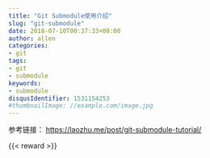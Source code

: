 ```yaml
---
title: "Git Submodule使用介绍"
slug: "git-submodule"
date: 2018-07-10T00:37:33+08:00
author: allen
categories:
- git
tags:
- git
- submodule
keywords:
- submodule
disqusIdentifier: 1531154253
#thumbnailImage: //example.com/image.jpg
---
```

参考链接： https://laozhu.me/post/git-submodule-tutorial/
<!--more-->

{{< reward >}}
